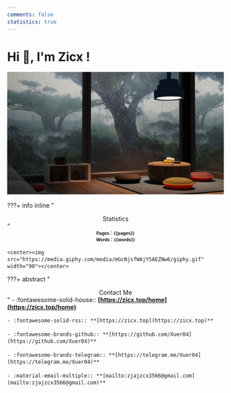 ```yaml
---
comments: false
statistics: true
---
```


# Hi 👋, I'm Zicx !

<center>
<img src="./home/wallpaper.png" width="800"/>
</center>

???+ info inline "<center>Statistics</center>"
    <div style="font-size:10px;font-weight:bold"><center>Pages：{{pages}} </center></div>
    <div style="font-size:10px;font-weight:bold"><center>Words：{{words}} </center></div>

    <center><img src="https://media.giphy.com/media/mGcNjsfWAjY5AEZNw6/giphy.gif" width="90"></center>


???+ abstract "<center>Contact Me</center>"
    - :fontawesome-solid-house:: **[https://zicx.top/home](https://zicx.top/home)**

    - :fontawesome-solid-rss:: **[https://zicx.top](https://zicx.top)**

    - :fontawesome-brands-github:: **[https://github.com/Xuer04](https://github.com/Xuer04)**

    - :fontawesome-brands-telegram:: **[https://telegram.me/Xuer04](https://telegram.me/Xuer04)**

    - :material-email-multiple:: **[mailto:zjajzcx3566@gmail.com](mailto:zjajzcx3566@gmail.com)**
